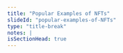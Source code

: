 ```yaml
--- 
title: "Popular Examples of NFTs"
slideId: "popular-examples-of-NFTs"
type: "title-break"
notes: |
isSectionHead: true
---
```

